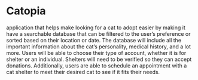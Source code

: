 # Catopia 
application that helps make looking for a cat to adopt easier by making it have a searchable database that can be filtered to the user’s preference or sorted based on their location or date. The database will include all the important information about the cat’s personality, medical history, and a lot more.
 Users will be able to choose their type of account, whether it is for shelter or an individual. Shelters will need to be verified so they can accept donations. Additionally, users are able to schedule an appointment with a cat shelter to meet their desired cat to see if it fits their needs.

